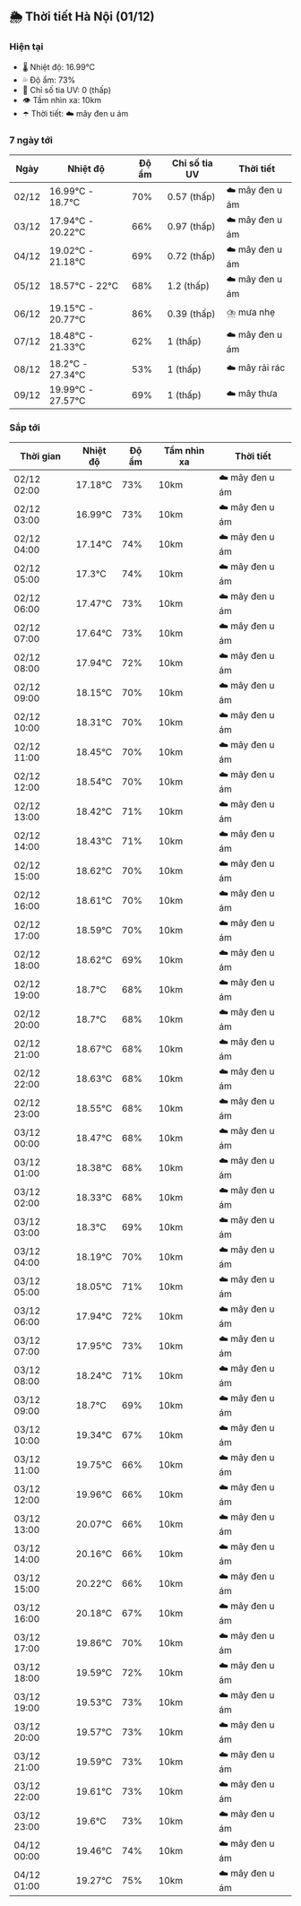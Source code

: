 ## 🌦️ Thời tiết Hà Nội (01/12)

### Hiện tại

- 🌡️ Nhiệt độ: 16.99℃
- 💦 Độ ẩm: 73%
- 🌟 Chỉ số tia UV: 0 (thấp)
- 👁️ Tầm nhìn xa: 10km
- ☂️ Thời tiết: ☁️ mây đen u ám

### 7 ngày tới

| Ngày | Nhiệt độ | Độ ẩm | Chỉ số tia UV | Thời tiết |
| --- | --- | --- | --- | --- |
| 02/12 | 16.99℃ - 18.7℃ | 70% | 0.57 (thấp) | ☁️ mây đen u ám |
| 03/12 | 17.94℃ - 20.22℃ | 66% | 0.97 (thấp) | ☁️ mây đen u ám |
| 04/12 | 19.02℃ - 21.18℃ | 69% | 0.72 (thấp) | ☁️ mây đen u ám |
| 05/12 | 18.57℃ - 22℃ | 68% | 1.2 (thấp) | ☁️ mây đen u ám |
| 06/12 | 19.15℃ - 20.77℃ | 86% | 0.39 (thấp) | ⛈️ mưa nhẹ |
| 07/12 | 18.48℃ - 21.33℃ | 62% | 1 (thấp) | ☁️ mây đen u ám |
| 08/12 | 18.2℃ - 27.34℃ | 53% | 1 (thấp) | ☁️ mây rải rác |
| 09/12 | 19.99℃ - 27.57℃ | 69% | 1 (thấp) | ☁️ mây thưa |

### Sắp tới

| Thời gian | Nhiệt độ | Độ ẩm | Tầm nhìn xa | Thời tiết |
| --- | --- | --- | --- | --- |
| 02/12 02:00 | 17.18℃ | 73% | 10km | ☁️ mây đen u ám |
| 02/12 03:00 | 16.99℃ | 73% | 10km | ☁️ mây đen u ám |
| 02/12 04:00 | 17.14℃ | 74% | 10km | ☁️ mây đen u ám |
| 02/12 05:00 | 17.3℃ | 74% | 10km | ☁️ mây đen u ám |
| 02/12 06:00 | 17.47℃ | 73% | 10km | ☁️ mây đen u ám |
| 02/12 07:00 | 17.64℃ | 73% | 10km | ☁️ mây đen u ám |
| 02/12 08:00 | 17.94℃ | 72% | 10km | ☁️ mây đen u ám |
| 02/12 09:00 | 18.15℃ | 70% | 10km | ☁️ mây đen u ám |
| 02/12 10:00 | 18.31℃ | 70% | 10km | ☁️ mây đen u ám |
| 02/12 11:00 | 18.45℃ | 70% | 10km | ☁️ mây đen u ám |
| 02/12 12:00 | 18.54℃ | 70% | 10km | ☁️ mây đen u ám |
| 02/12 13:00 | 18.42℃ | 71% | 10km | ☁️ mây đen u ám |
| 02/12 14:00 | 18.43℃ | 71% | 10km | ☁️ mây đen u ám |
| 02/12 15:00 | 18.62℃ | 70% | 10km | ☁️ mây đen u ám |
| 02/12 16:00 | 18.61℃ | 70% | 10km | ☁️ mây đen u ám |
| 02/12 17:00 | 18.59℃ | 70% | 10km | ☁️ mây đen u ám |
| 02/12 18:00 | 18.62℃ | 69% | 10km | ☁️ mây đen u ám |
| 02/12 19:00 | 18.7℃ | 68% | 10km | ☁️ mây đen u ám |
| 02/12 20:00 | 18.7℃ | 68% | 10km | ☁️ mây đen u ám |
| 02/12 21:00 | 18.67℃ | 68% | 10km | ☁️ mây đen u ám |
| 02/12 22:00 | 18.63℃ | 68% | 10km | ☁️ mây đen u ám |
| 02/12 23:00 | 18.55℃ | 68% | 10km | ☁️ mây đen u ám |
| 03/12 00:00 | 18.47℃ | 68% | 10km | ☁️ mây đen u ám |
| 03/12 01:00 | 18.38℃ | 68% | 10km | ☁️ mây đen u ám |
| 03/12 02:00 | 18.33℃ | 68% | 10km | ☁️ mây đen u ám |
| 03/12 03:00 | 18.3℃ | 69% | 10km | ☁️ mây đen u ám |
| 03/12 04:00 | 18.19℃ | 70% | 10km | ☁️ mây đen u ám |
| 03/12 05:00 | 18.05℃ | 71% | 10km | ☁️ mây đen u ám |
| 03/12 06:00 | 17.94℃ | 72% | 10km | ☁️ mây đen u ám |
| 03/12 07:00 | 17.95℃ | 73% | 10km | ☁️ mây đen u ám |
| 03/12 08:00 | 18.24℃ | 71% | 10km | ☁️ mây đen u ám |
| 03/12 09:00 | 18.7℃ | 69% | 10km | ☁️ mây đen u ám |
| 03/12 10:00 | 19.34℃ | 67% | 10km | ☁️ mây đen u ám |
| 03/12 11:00 | 19.75℃ | 66% | 10km | ☁️ mây đen u ám |
| 03/12 12:00 | 19.96℃ | 66% | 10km | ☁️ mây đen u ám |
| 03/12 13:00 | 20.07℃ | 66% | 10km | ☁️ mây đen u ám |
| 03/12 14:00 | 20.16℃ | 66% | 10km | ☁️ mây đen u ám |
| 03/12 15:00 | 20.22℃ | 66% | 10km | ☁️ mây đen u ám |
| 03/12 16:00 | 20.18℃ | 67% | 10km | ☁️ mây đen u ám |
| 03/12 17:00 | 19.86℃ | 70% | 10km | ☁️ mây đen u ám |
| 03/12 18:00 | 19.59℃ | 72% | 10km | ☁️ mây đen u ám |
| 03/12 19:00 | 19.53℃ | 73% | 10km | ☁️ mây đen u ám |
| 03/12 20:00 | 19.57℃ | 73% | 10km | ☁️ mây đen u ám |
| 03/12 21:00 | 19.59℃ | 73% | 10km | ☁️ mây đen u ám |
| 03/12 22:00 | 19.61℃ | 73% | 10km | ☁️ mây đen u ám |
| 03/12 23:00 | 19.6℃ | 73% | 10km | ☁️ mây đen u ám |
| 04/12 00:00 | 19.46℃ | 74% | 10km | ☁️ mây đen u ám |
| 04/12 01:00 | 19.27℃ | 75% | 10km | ☁️ mây đen u ám |
